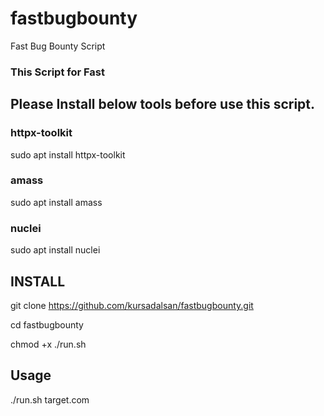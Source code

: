 # fastbugbounty
Fast Bug Bounty Script

### This Script for Fast $$$$

## Please Install below tools before use this script.

### httpx-toolkit

sudo apt install httpx-toolkit

### amass

sudo apt install amass

### nuclei

sudo apt install nuclei

## INSTALL

git clone https://github.com/kursadalsan/fastbugbounty.git

cd fastbugbounty

chmod +x ./run.sh

## Usage

./run.sh target.com

